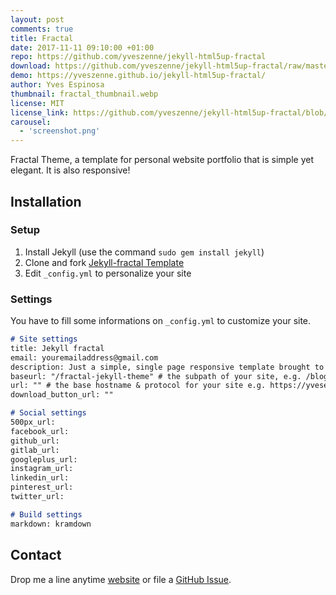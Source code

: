 ```yaml
---
layout: post
comments: true
title: Fractal
date: 2017-11-11 09:10:00 +01:00
repo: https://github.com/yveszenne/jekyll-html5up-fractal
download: https://github.com/yveszenne/jekyll-html5up-fractal/raw/master/archive/jekyll-html5up-fractal.zip
demo: https://yveszenne.github.io/jekyll-html5up-fractal/
author: Yves Espinosa
thumbnail: fractal_thumbnail.webp
license: MIT
license_link: https://github.com/yveszenne/jekyll-html5up-fractal/blob/master/LICENSE.txt
carousel:
  - 'screenshot.png'
---
```


Fractal Theme, a template for personal website portfolio that is simple yet elegant. It is also responsive!

## Installation

### Setup

1. Install Jekyll (use the command `sudo gem install jekyll`)
2. Clone and fork [Jekyll-fractal Template](https://github.com/yveszenne/jekyll-html5up-fractal)
3. Edit `_config.yml` to personalize your site

### Settings

You have to fill some informations on `_config.yml` to customize your site.

```md
# Site settings
title: Jekyll fractal
email: youremailaddress@gmail.com
description: Just a simple, single page responsive template brought to you by HTML5 UP.
baseurl: "/fractal-jekyll-theme" # the subpath of your site, e.g. /blog
url: "" # the base hostname & protocol for your site e.g. https://yvesespinosa.com
download_button_url: ""

# Social settings
500px_url:
facebook_url:
github_url:
gitlab_url: 
googleplus_url: 
instagram_url:
linkedin_url: 
pinterest_url:
twitter_url:  

# Build settings
markdown: kramdown
```

## Contact

Drop me a line anytime [website](https://yveszenne.github.io/jekyll-html5up-fractal/) or file a [GitHub Issue](https://github.com/yveszenne/jekyll-html5up-fractal/issues/new).
